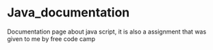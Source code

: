 # Java_documentation
Documentation page about java script, it is also a assignment that was given to me by free code camp
